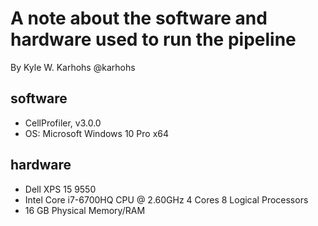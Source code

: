 # A note about the software and hardware used to run the pipeline

By Kyle W. Karhohs @karhohs 

## software
* CellProfiler, v3.0.0
* OS: Microsoft Windows 10 Pro x64

## hardware
* Dell XPS 15 9550
* Intel Core i7-6700HQ CPU @ 2.60GHz 4 Cores 8 Logical Processors
* 16 GB Physical Memory/RAM


